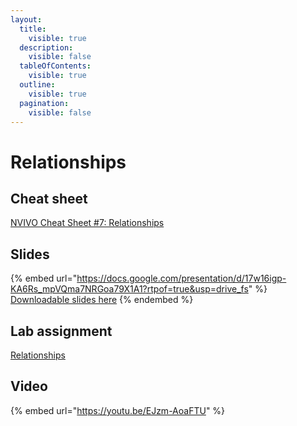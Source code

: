 ```yaml
---
layout:
  title:
    visible: true
  description:
    visible: false
  tableOfContents:
    visible: true
  outline:
    visible: true
  pagination:
    visible: false
---
```


# Relationships

## Cheat sheet

[NVIVO Cheat Sheet #7: Relationships](https://docs.google.com/document/d/180vkSj-CoXBB7FU0k_HHTvBwXNksdZvX?rtpof=true\&usp=drive_fs)

## Slides

{% embed url="https://docs.google.com/presentation/d/17w16igp-KA6Rs_mpVQma7NRGoa79X1A1?rtpof=true&usp=drive_fs" %}
[Downloadable slides here](https://docs.google.com/presentation/d/17w16igp-KA6Rs_mpVQma7NRGoa79X1A1?rtpof=true\&usp=drive_fs)
{% endembed %}

## Lab assignment

[Relationships](https://docs.google.com/document/d/181acXU7scu3sKR88i6QS-EJlwI04hBxr?rtpof=true\&usp=drive_fs)

## Video

{% embed url="https://youtu.be/EJzm-AoaFTU" %}
